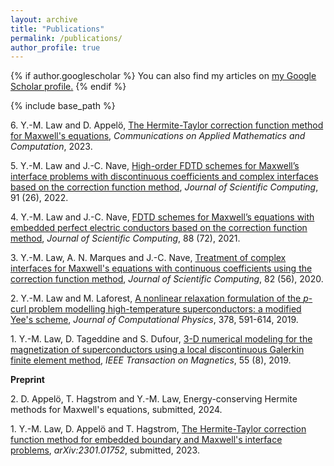 ```yaml
---
layout: archive
title: "Publications"
permalink: /publications/
author_profile: true
---
```


{% if author.googlescholar %}
  You can also find my articles on <u><a href="{{author.googlescholar}}">my Google Scholar profile</a>.</u>
{% endif %}

{% include base_path %}

<!-- {% for post in site.publications reversed %}
  {% include archive-single.html %}
{% endfor %} -->


6\. Y.-M. Law and D. Appelö, [The Hermite-Taylor correction function method for Maxwell's equations](https://link.springer.com/article/10.1007/s42967-023-00287-5), *Communications on Applied Mathematics and Computation*, 2023.

5\. Y.-M. Law and J.-C. Nave, [High-order FDTD schemes for Maxwell’s interface problems with discontinuous coefficients and complex interfaces based on the correction function method](https://link.springer.com/article/10.1007/s10915-022-01797-9), *Journal of Scientific Computing*, 91 (26), 2022.

4\. Y.-M. Law and J.-C. Nave, [FDTD schemes for Maxwell’s equations with embedded perfect electric conductors based on the correction function method](https://link.springer.com/article/10.1007/s10915-021-01591-z), *Journal of Scientific Computing*, 88 (72), 2021.

3\. Y.-M. Law, A. N. Marques and J.-C. Nave, [Treatment of complex interfaces for Maxwell's equations with continuous coefficients using the correction function method](https://link.springer.com/article/10.1007/s10915-020-01148-6), *Journal of Scientific Computing*, 82 (56), 2020.

2\. Y.-M. Law and M. Laforest, [A nonlinear relaxation formulation of the *p*-curl problem modelling high-temperature superconductors: a modified Yee's scheme](https://www.sciencedirect.com/science/article/pii/S002199911830771X), *Journal of Computational Physics*, 378, 591-614, 2019.

1\. Y.-M. Law, D. Tageddine and S. Dufour, [3-D numerical modeling for the magnetization of superconductors using a local discontinuous Galerkin finite element method](https://ieeexplore.ieee.org/document/8698808), *IEEE Transaction on Magnetics*, 55 (8), 2019.

**Preprint**

2\. D. Appelö, T. Hagstrom and Y.-M. Law, Energy-conserving Hermite methods for Maxwell's equations, submitted, 2024.

1\. Y.-M. Law, D. Appelö and T. Hagstrom, [The Hermite-Taylor correction function method for embedded boundary and Maxwell's interface problems](https://arxiv.org/abs/2301.01752), *arXiv:2301.01752*, submitted, 2023.


